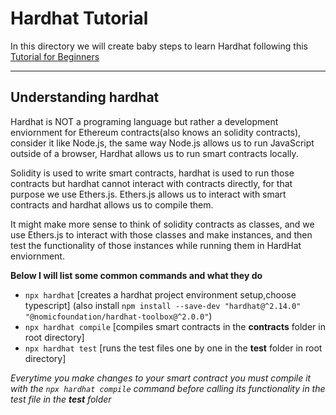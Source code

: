 # Hardhat Tutorial

In this directory we will create baby steps to learn Hardhat following this [Tutorial for Beginners](https://hardhat.org/tutorial)

---

## Understanding hardhat
Hardhat is NOT a programing language but rather a development enviornment for Ethereum contracts(also knows an solidity contracts), consider it like Node.js, the same way Node.js allows us to run JavaScript outside of a browser, Hardhat allows us to run smart contracts locally.

Solidity is used to write smart contracts, hardhat is used to run those contracts but hardhat cannot interact with contracts directly, for that purpose we use Ethers.js. Ethers.js allows us to interact with smart contracts and hardhat allows us to compile them.

It might make more sense to think of solidity contracts as classes, and we use Ethers.js to interact with those classes and make instances, and then test the functionality of those instances while running them in HardHat enviornment. 

**Below I will list some common commands and what they do** 
- `npx hardhat`   [creates a hardhat project environment setup,choose typescript]
(also install `npm install --save-dev "hardhat@^2.14.0" "@nomicfoundation/hardhat-toolbox@^2.0.0"`)
- `npx hardhat compile`  [compiles smart contracts in the **contracts** folder in root directory]
- `npx hardhat test`   [runs the test files one by one in the **test** folder in root directory]

*Everytime you make changes to your smart contract you must compile it with the `npx hardhat compile` command before calling its functionality in the test file in the **test** folder*
